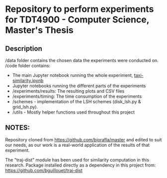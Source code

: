 # Repository to perform experiments for TDT4900 - Computer Science, Master's Thesis
 

## Description
/data folder contains the chosen data the experiments were conducted on.  
/code folder contains:
- The main Jupyter notebook running the whole experiment, [taxi-similarity.ipynb](./code/taxi-similarity.ipynb)
- Jupyter notebooks running the different parts of the experiments 
- /experiments/results: The resulting plots and CSV files
- /experiments/timing: The time consumption of the experiments
- /schemes - implementation of the LSH schemes (disk_lsh.py & grid_lsh.py).
- /utils - Mostly helper functions used throughout this project 



## NOTES:

Repository cloned from https://github.com/bjorafla/master and edited to suit our needs, as our work is a real-world application of the results of that experiment.

The "traj-dist" module has been used for similarity computation in this research. Package installed directly as a dependency in this project from: https://github.com/bguillouet/traj-dist
